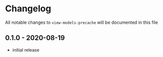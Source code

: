 # Changelog

All notable changes to `view-models-precache` will be documented in this file

## 0.1.0 - 2020-08-19
- initial release
